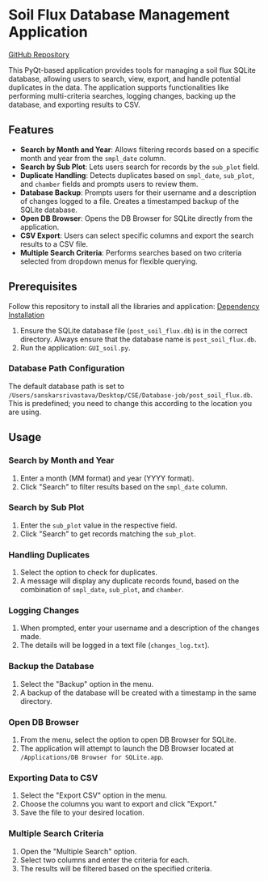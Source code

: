 # Soil Flux Database Management Application 

[GitHub Repository](https://github.com/sanskarsri26/Database-job-tree)

This PyQt-based application provides tools for managing a soil flux SQLite database, allowing users to search, view, export, and handle potential duplicates in the data. The application supports functionalities like performing multi-criteria searches, logging changes, backing up the database, and exporting results to CSV. 

## Features
- **Search by Month and Year**: Allows filtering records based on a specific month and year from the `smpl_date` column.
- **Search by Sub Plot**: Lets users search for records by the `sub_plot` field.
- **Duplicate Handling**: Detects duplicates based on `smpl_date`, `sub_plot`, and `chamber` fields and prompts users to review them.
- **Database Backup**: Prompts users for their username and a description of changes logged to a file. Creates a timestamped backup of the SQLite database.
- **Open DB Browser**: Opens the DB Browser for SQLite directly from the application.
- **CSV Export**: Users can select specific columns and export the search results to a CSV file.
- **Multiple Search Criteria**: Performs searches based on two criteria selected from dropdown menus for flexible querying.

## Prerequisites
Follow this repository to install all the libraries and application: [Dependency Installation](https://github.com/sanskarsri26/dependency)

1. Ensure the SQLite database file (`post_soil_flux.db`) is in the correct directory. Always ensure that the database name is `post_soil_flux.db`.
2. Run the application: `GUI_soil.py`.

### Database Path Configuration
The default database path is set to `/Users/sanskarsrivastava/Desktop/CSE/Database-job/post_soil_flux.db`. This is predefined; you need to change this according to the location you are using.

## Usage

### Search by Month and Year
1. Enter a month (MM format) and year (YYYY format).
2. Click "Search" to filter results based on the `smpl_date` column.

### Search by Sub Plot
1. Enter the `sub_plot` value in the respective field.
2. Click "Search" to get records matching the `sub_plot`.

### Handling Duplicates
1. Select the option to check for duplicates.
2. A message will display any duplicate records found, based on the combination of `smpl_date`, `sub_plot`, and `chamber`.

### Logging Changes
1. When prompted, enter your username and a description of the changes made.
2. The details will be logged in a text file (`changes_log.txt`).

### Backup the Database
1. Select the "Backup" option in the menu.
2. A backup of the database will be created with a timestamp in the same directory.

### Open DB Browser
1. From the menu, select the option to open DB Browser for SQLite.
2. The application will attempt to launch the DB Browser located at `/Applications/DB Browser for SQLite.app`.

### Exporting Data to CSV
1. Select the "Export CSV" option in the menu.
2. Choose the columns you want to export and click "Export."
3. Save the file to your desired location.

### Multiple Search Criteria
1. Open the "Multiple Search" option.
2. Select two columns and enter the criteria for each.
3. The results will be filtered based on the specified criteria.

